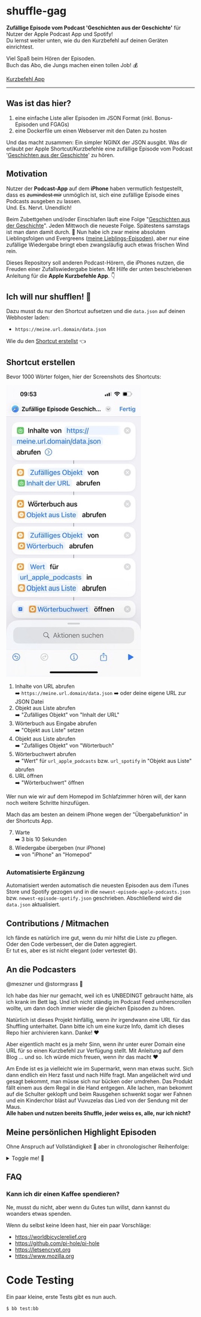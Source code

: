# shuffle-gag<!-- omit from toc -->

**Zufällige Episode vom Podcast 'Geschichten aus der Geschichte'** für Nutzer der Apple Podcast App und Spotify!  
Du lernst weiter unten, wie du den Kurzbefehl auf deinen Geräten einrichtest.  

Viel Spaß beim Hören der Episoden.  
Buch das Abo, die Jungs machen einen tollen Job! 💰

[Kurzbefehl App](https://apps.apple.com/de/app/kurzbefehle/id915249334)

---

## Was ist das hier?

1. eine einfache Liste aller Episoden im JSON Format (inkl. Bonus-Episoden und FGAGs)
2. eine Dockerfile um einen Webserver mit den Daten zu hosten

Und das macht zusammen: Ein simpler NGINX der JSON ausgibt. Was dir erlaubt per Apple Shortcut/Kurzbefehle eine zufällige Episode vom Podcast '[Geschichten aus der Geschichte](https://www.geschichte.fm)' zu hören.

## Motivation

Nutzer der **Podcast-App** auf dem **iPhone** haben vermutlich festgestellt, dass es ~~zumindest mir~~ unmöglich ist, sich eine zufällige Episode eines Podcasts ausgeben zu lassen.  
Und. Es. Nervt. Unendlich!  

Beim Zubettgehen und/oder Einschlafen läuft eine Folge "[Geschichten aus der Geschichte](https://www.geschichte.fm)". Jeden Mittwoch die neueste Folge. Spätestens samstags ist man dann damit durch. 🙈 Nun habe ich zwar meine absoluten Lieblingsfolgen und Evergreens ([meine Lieblings-Episoden](#meine-persönlichen-highlight-episoden)), aber nur eine zufällige Wiedergabe bringt eben zwangsläufig auch etwas frischen Wind rein.

Dieses Repository soll anderen Podcast-Hörern, die iPhones nutzen, die Freuden einer Zufallswiedergabe bieten. Mit Hilfe der unten beschriebenen Anleitung für die **Apple Kurzbefehle App**. 👇

## Ich will nur shufflen! 🚀

Dazu musst du nur den Shortcut aufsetzen und die `data.json` auf deinen Webhoster laden:  

- `https://meine.url.domain/data.json`

Wie du den [Shortcut erstellst](#shortcut-erstellen) 👈

## Shortcut erstellen

Bevor 1000 Wörter folgen, hier der Screenshots des Shortcuts:

![Screenshot des Shortcuts](./docs/screenshot.jpeg)

1. Inhalte von URL abrufen  
    ➡️ `https://meine.url.domain/data.json`
    ➡️ oder deine eigene URL zur JSON Datei
2. Objekt aus Liste abrufen  
    ➡️ "Zufälliges Objekt" von "Inhalt der URL"
3. Wörterbuch aus Eingabe abrufen  
    ➡️ "Objekt aus Liste" setzen
4. Objekt aus Liste abrufen  
    ➡️ "Zufälliges Objekt" von "Wörterbuch"
5. Wörterbuchwert abrufen  
    ➡️ "Wert" für `url_apple_podcasts` bzw. `url_spotify` in "Objekt aus Liste" abrufen
6. URL öffnen  
    ➡️ "Wörterbuchwert" öffnen

Wer nun wie wir auf dem Homepod im Schlafzimmer hören will, der kann noch weitere Schritte hinzufügen.

Mach das am besten an deinem iPhone wegen der "Übergabefunktion" in der Shortcuts App.

7. Warte  
    ➡️ 3 bis 10 Sekunden
8. Wiedergabe übergeben (nur iPhone)  
    ➡️ von "iPhone" an "Homepod"

### Automatisierte Ergänzung<!-- omit in toc -->

Automatisiert werden automatisch die neuesten Episoden aus dem iTunes Store und Spotify gezogen und in die `newest-episode-apple-podcasts.json` bzw. `newest-episode-spotify.json` geschrieben. Abschließend wird die `data.json` aktualisiert.

## Contributions / Mitmachen

Ich fände es natürlich irre gut, wenn du mir hilfst die Liste zu pflegen.  
Oder den Code verbessert, der die Daten aggregiert.  
Er tut es, aber es ist nicht elegant (oder vertestet 😅).

## An die Podcasters

@meszner und @stormgrass 👋

Ich habe das hier nur gemacht, weil ich es UNBEDINGT gebraucht hätte, als ich krank im Bett lag. Und ich nicht ständig im Podcast Feed umherscrollen wollte, um dann doch immer wieder die gleichen Episoden zu hören.

Natürlich ist dieses Projekt hinfällig, wenn ihr irgendwann eine URL für das Shuffling unterhaltet. Dann bitte ich um eine kurze Info, damit ich dieses Repo hier archivieren kann. Danke! ❤️

Aber eigentlich macht es ja mehr Sinn, wenn ihr unter eurer Domain eine URL für so einen Kurzbefehl zur Verfügung stellt. Mit Anleitung auf dem Blog ... und so. Ich würde mich freuen, wenn ihr das macht ❤️

Am Ende ist es ja vielleicht wie im Supermarkt, wenn man etwas sucht. Sich dann endlich ein Herz fasst und nach Hilfe fragt. Man angelächelt wird und gesagt bekommt, man müsse sich nur bücken oder umdrehen. Das Produkt fällt einem aus dem Regal in die Hand entgegen. Alle lachen, man bekommt auf die Schulter geklopft und beim Rausgehen schwenkt sogar wer Fahnen und ein Kinderchor bläst auf Vuvuzelas das Lied von der Sendung mit der Maus.  
**Alle haben und nutzen bereits Shuffle, jeder weiss es, alle, nur ich nicht?**

## Meine persönlichen Highlight Episoden

Ohne Anspruch auf Vollständigkeit 🥸 aber in chronologischer Reihenfolge:

<details><summary>Toggle me! 🥳</summary>

- GAG26 - Wie der Champagner zu seinen Bläschen kam [zur Folge](https://podcasts.apple.com/de/podcast/geschichten-aus-der-geschichte/id1044844618?i=1000365199724)
- GAG61 - Die niederländische 'Tulpenmanie' (und warum sie gar nicht so schlimm war) [zur Folge](https://podcasts.apple.com/de/podcast/geschichten-aus-der-geschichte/id1044844618?i=1000378200683)
- GAG85 - Ein Arm, ein Hai, ein Kriminalfall [zur Folge](https://podcasts.apple.com/de/podcast/geschichten-aus-der-geschichte/id1044844618?i=1000385388548)
- GAG104 - Crécy - Chronik eines Versagens [zur Folge](https://podcasts.apple.com/de/podcast/geschichten-aus-der-geschichte/id1044844618?i=1000392482829)
- GAG120 - Die Rückkehr des Martin Guerre [zur Folge](https://podcasts.apple.com/de/podcast/geschichten-aus-der-geschichte/id1044844618?i=1000399513604)
- GAG139 - Als Voltaire die Lotterie knackte und steinreich wurde [zur Folge](https://podcasts.apple.com/de/podcast/geschichten-aus-der-geschichte/id1044844618?i=1000412192106)
- GAG151 - Manjirō, der erste Japaner in Amerika [zur Folge](https://podcasts.apple.com/de/podcast/geschichten-aus-der-geschichte/id1044844618?i=1000417848647)
- GAG154 - La Maupin, die duellierende Opernsängerin [zur Folge](https://podcasts.apple.com/de/podcast/geschichten-aus-der-geschichte/id1044844618?i=1000419145347)
- GAG173 - Der gefährliche Garten von Vaux-le-Vicomte [zur Folge](https://podcasts.apple.com/de/podcast/geschichten-aus-der-geschichte/id1044844618?i=1000427760439)
- GAG184 - Katharina Kepler – ein Hexenprozess in der Frühen Neuzeit [zur Folge](https://podcasts.apple.com/de/podcast/geschichten-aus-der-geschichte/id1044844618?i=1000434026525)
- GAG199 - UC 71 und der U-Boot-Krieg im Ersten Weltkrieg [zur Folge](https://podcasts.apple.com/de/podcast/geschichten-aus-der-geschichte/id1044844618?i=1000444665828)
- GAG205 - Die Befreiung von Schloss Itter [zur Folge](https://podcasts.apple.com/de/podcast/geschichten-aus-der-geschichte/id1044844618?i=1000447991082)
- GAG219 - Die Kotze-Affäre [zur Folge](https://podcasts.apple.com/de/podcast/geschichten-aus-der-geschichte/id1044844618?i=1000458628401)
- GAG244 - Die Mühle von Auriol und warum ihre Zerstörung eine Besetzung Frankreichs verhindert hat [zur Folge](https://podcasts.apple.com/de/podcast/geschichten-aus-der-geschichte/id1044844618?i=1000475920023)
- GAG245 - Operation Paul Bunyan [zur Folge](https://podcasts.apple.com/de/podcast/geschichten-aus-der-geschichte/id1044844618?i=1000476630178)
- GAG248 - Der Venustransit von 1761/69 und das erste wissenschaftliche Großprojekt [zur Folge](https://podcasts.apple.com/de/podcast/geschichten-aus-der-geschichte/id1044844618?i=1000479385823)
- GAG258 - Der Andrews Raid - Eine Lokomotive auf Abwegen [zur Folge](https://podcasts.apple.com/de/podcast/geschichten-aus-der-geschichte/id1044844618?i=1000489908196)
- GAG259 - Operation Mincemeat – Eine Geheimdienstaktion während des Zweiten Weltkriegs [zur Folge](https://podcasts.apple.com/de/podcast/geschichten-aus-der-geschichte/id1044844618?i=1000490585058)
- GAG266 - Die Schlacht von Azincourt [zur Folge](https://podcasts.apple.com/de/podcast/geschichten-aus-der-geschichte/id1044844618?i=1000496401450)
- GAG275 - Victor Lustig – Der Mann, der den Eiffelturm verkaufte [zur Folge](https://podcasts.apple.com/de/podcast/geschichten-aus-der-geschichte/id1044844618?i=1000503871113)
- GAG309 - Die Bestie des Gévaudan [zur Folge](https://podcasts.apple.com/de/podcast/geschichten-aus-der-geschichte/id1044844618?i=1000533067723)
- GAG312 - Der beste aller Ritter – das Leben von Guillaume le Maréchal [zur Folge](https://podcasts.apple.com/de/podcast/geschichten-aus-der-geschichte/id1044844618?i=1000535387902)
- GAG331 - Wie Tetris die Welt eroberte [zur Folge](https://podcasts.apple.com/de/podcast/geschichten-aus-der-geschichte/id1044844618?i=1000549035712)
- GAG354 - Die Halsbandaffäre [zur Folge](https://podcasts.apple.com/de/podcast/geschichten-aus-der-geschichte/id1044844618?i=1000568931104)
- GAG362 - Bayerns letzte Kurfürstin [zur Folge](https://podcasts.apple.com/de/podcast/geschichten-aus-der-geschichte/id1044844618?i=1000577840766)
- GAG365 - The Ghost Army [zur Folge](https://podcasts.apple.com/de/podcast/geschichten-aus-der-geschichte/id1044844618?i=1000580158090)
- GAG377 - Aufstieg und Fall des Templerordens [zur Folge](https://podcasts.apple.com/de/podcast/geschichten-aus-der-geschichte/id1044844618?i=1000590045562)
- GAG383 - Bletchley Park [zur Folge](https://podcasts.apple.com/de/podcast/geschichten-aus-der-geschichte/id1044844618?i=1000596383457)
- GAG406 - Die SMS Wolf und die Piraten des Kaisers [zur Folge](https://podcasts.apple.com/de/podcast/geschichten-aus-der-geschichte/id1044844618?i=1000619254302)
- GAG413 - Paracelsus – Arzt und Alchemist [zur Folge](https://podcasts.apple.com/de/podcast/geschichten-aus-der-geschichte/id1044844618?i=1000625306816)
- GAG433 - Der Schinderhannes [zur Folge](https://podcasts.apple.com/de/podcast/geschichten-aus-der-geschichte/id1044844618?i=1000641037112)
- GAG434 - Ein willkommener Mörder [zur Folge](https://podcasts.apple.com/de/podcast/geschichten-aus-der-geschichte/id1044844618?i=1000641895496)
- GAG473 - Die Erfindung der Lochkarte [zur Folge](https://podcasts.apple.com/de/podcast/geschichten-aus-der-geschichte/id1044844618?i=1000673214924)

</details>

## FAQ

### Kann ich dir einen Kaffee spendieren?

Ne, musst du nicht, aber wenn du Gutes tun willst, dann kannst du woanders etwas spenden.

Wenn du selbst keine Ideen hast, hier ein paar Vorschläge:

- https://worldbicyclerelief.org
- https://github.com/pi-hole/pi-hole
- https://letsencrypt.org
- https://www.mozilla.org

# Code Testing

Ein paar kleine, erste Tests gibt es nun auch.

```bash
$ bb test:bb
```

